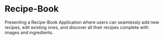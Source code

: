 # Recipe-Book
Presenting a Recipe-Book Application where users can seamlessly add new recipes, edit existing ones, and discover all their recipes complete with images and ingredients.
